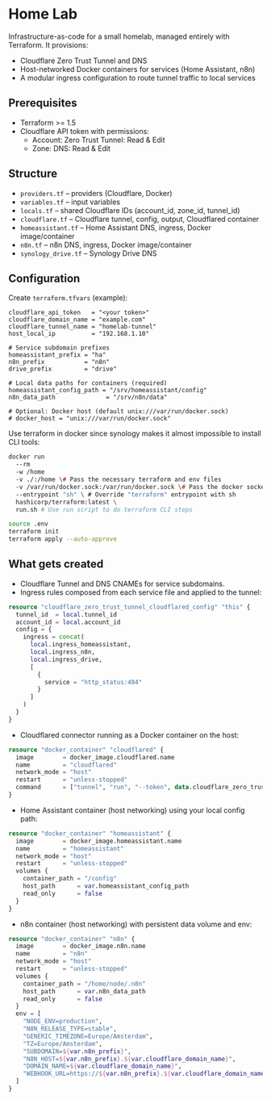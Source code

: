 # Home Lab

Infrastructure-as-code for a small homelab, managed entirely with Terraform. It provisions:
- Cloudflare Zero Trust Tunnel and DNS
- Host-networked Docker containers for services (Home Assistant, n8n)
- A modular ingress configuration to route tunnel traffic to local services

## Prerequisites
- Terraform >= 1.5
- Cloudflare API token with permissions:
  - Account: Zero Trust Tunnel: Read & Edit
  - Zone: DNS: Read & Edit

## Structure
- `providers.tf` – providers (Cloudflare, Docker)
- `variables.tf` – input variables
- `locals.tf` – shared Cloudflare IDs (account_id, zone_id, tunnel_id)
- `cloudflare.tf` – Cloudflare tunnel, config, output, Cloudflared container
- `homeassistant.tf` – Home Assistant DNS, ingress, Docker image/container
- `n8n.tf` – n8n DNS, ingress, Docker image/container
- `synology_drive.tf` – Synology Drive DNS

## Configuration
Create `terraform.tfvars` (example):
```hcl
cloudflare_api_token   = "<your token>"
cloudflare_domain_name = "example.com"
cloudflare_tunnel_name = "homelab-tunnel"
host_local_ip          = "192.168.1.10"

# Service subdomain prefixes
homeassistant_prefix = "ha"
n8n_prefix           = "n8n"
drive_prefix         = "drive"

# Local data paths for containers (required)
homeassistant_config_path = "/srv/homeassistant/config"
n8n_data_path              = "/srv/n8n/data"

# Optional: Docker host (default unix:///var/run/docker.sock)
# docker_host = "unix:///var/run/docker.sock"
```

Use terraform in docker since synology makes it almost impossible to install CLI tools:
```bash
docker run 
  --rm 
  -w /home 
  -v ./:/home \# Pass the necessary terraform and env files
  -v /var/run/docker.sock:/var/run/docker.sock \# Pass the docker socket for the Docker provider
  --entrypoint "sh" \ # Override "terraform" entrypoint with sh 
  hashicorp/terraform:latest \
  run.sh # Use run script to do terraform CLI steps
```

```bash
source .env
terraform init 
terraform apply --auto-approve 
```

## What gets created
- Cloudflare Tunnel and DNS CNAMEs for service subdomains.
- Ingress rules composed from each service file and applied to the tunnel:
```19:33:/Users/mart.bent/Private/Git/homelab/cloudflare.tf
resource "cloudflare_zero_trust_tunnel_cloudflared_config" "this" {
  tunnel_id  = local.tunnel_id
  account_id = local.account_id
  config = {
    ingress = concat(
      local.ingress_homeassistant,
      local.ingress_n8n,
      local.ingress_drive,
      [
        {
          service = "http_status:404"
        }
      ]
    )
  }
}
```
- Cloudflared connector running as a Docker container on the host:
```41:51:/Users/mart.bent/Private/Git/homelab/cloudflare.tf
resource "docker_container" "cloudflared" {
  image        = docker_image.cloudflared.name
  name         = "cloudflared"
  network_mode = "host"
  restart      = "unless-stopped"
  command      = ["tunnel", "run", "--token", data.cloudflare_zero_trust_tunnel_cloudflared_token.tunnel_token.token]
}
```
- Home Assistant container (host networking) using your local config path:
```25:36:/Users/mart.bent/Private/Git/homelab/homeassistant.tf
resource "docker_container" "homeassistant" {
  image        = docker_image.homeassistant.name
  name         = "homeassistant"
  network_mode = "host"
  restart      = "unless-stopped"
  volumes {
    container_path = "/config"
    host_path      = var.homeassistant_config_path
    read_only      = false
  }
}
```
- n8n container (host networking) with persistent data volume and env:
```25:46:/Users/mart.bent/Private/Git/homelab/n8n.tf
resource "docker_container" "n8n" {
  image        = docker_image.n8n.name
  name         = "n8n"
  network_mode = "host"
  restart      = "unless-stopped"
  volumes {
    container_path = "/home/node/.n8n"
    host_path      = var.n8n_data_path
    read_only      = false
  }
  env = [
    "NODE_ENV=production",
    "N8N_RELEASE_TYPE=stable",
    "GENERIC_TIMEZONE=Europe/Amsterdam",
    "TZ=Europe/Amsterdam",
    "SUBDOMAIN=${var.n8n_prefix}",
    "N8N_HOST=${var.n8n_prefix}.${var.cloudflare_domain_name}",
    "DOMAIN_NAME=${var.cloudflare_domain_name}",
    "WEBHOOK_URL=https://${var.n8n_prefix}.${var.cloudflare_domain_name}"
  ]
}
```
